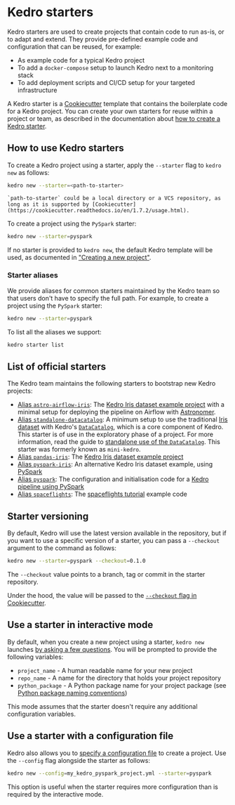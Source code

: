 # Kedro starters

Kedro starters are used to create projects that contain code to run as-is, or to adapt and extend. They provide pre-defined example code and configuration that can be reused, for example:

* As example code for a typical Kedro project
* To add a `docker-compose` setup to launch Kedro next to a monitoring stack
* To add deployment scripts and CI/CD setup for your targeted infrastructure

A Kedro starter is a [Cookiecutter](https://cookiecutter.readthedocs.io/en/1.7.2/) template that contains the boilerplate code for a Kedro project. You can create your own starters for reuse within a project or team, as described in the documentation about [how to create a Kedro starter](../extend_kedro/create_kedro_starters.md).

## How to use Kedro starters

To create a Kedro project using a starter, apply the `--starter` flag to `kedro new` as follows:

```bash
kedro new --starter=<path-to-starter>
```

```{note}
`path-to-starter` could be a local directory or a VCS repository, as long as it is supported by [Cookiecutter](https://cookiecutter.readthedocs.io/en/1.7.2/usage.html).
```

To create a project using the `PySpark` starter:

```bash
kedro new --starter=pyspark
```

If no starter is provided to `kedro new`, the default Kedro template will be used, as documented in ["Creating a new project"](./new_project.md).

### Starter aliases

We provide aliases for common starters maintained by the Kedro team so that users don't have to specify the full path. For example, to create a project using the `PySpark` starter:

```bash
kedro new --starter=pyspark
```

To list all the aliases we support:

```bash
kedro starter list
```

## List of official starters

The Kedro team maintains the following starters to bootstrap new Kedro projects:

* [Alias `astro-airflow-iris`](https://github.com/kedro-org/kedro-starters/tree/main/astro-airflow-iris): The [Kedro Iris dataset example project](../get_started/example_project.md) with a minimal setup for deploying the pipeline on Airflow with [Astronomer](https://www.astronomer.io/).
* [Alias `standalone-datacatalog`](https://github.com/kedro-org/kedro-starters/tree/main/standalone-datacatalog): A minimum setup to use the traditional [Iris dataset](https://www.kaggle.com/uciml/iris) with Kedro's [`DataCatalog`](../data/data_catalog.md), which is a core component of Kedro. This starter is of use in the exploratory phase of a project. For more information, read the guide to [standalone use of the `DataCatalog`](../get_started/standalone_use_of_datacatalog.md). This starter was formerly known as `mini-kedro`.
* [Alias `pandas-iris`](https://github.com/kedro-org/kedro-starters/tree/main/pandas-iris): The [Kedro Iris dataset example project](./example_project.md)
* [Alias `pyspark-iris`](https://github.com/kedro-org/kedro-starters/tree/main/pyspark-iris): An alternative Kedro Iris dataset example, using [PySpark](../tools_integration/pyspark.md)
* [Alias `pyspark`](https://github.com/kedro-org/kedro-starters/tree/main/pyspark): The configuration and initialisation code for a [Kedro pipeline using PySpark](../tools_integration/pyspark.md)
* [Alias `spaceflights`](https://github.com/kedro-org/kedro-starters/tree/main/spaceflights): The [spaceflights tutorial](../tutorial/spaceflights_tutorial.md) example code

## Starter versioning

By default, Kedro will use the latest version available in the repository, but if you want to use a specific version of a starter, you can pass a `--checkout` argument to the command as follows:

```bash
kedro new --starter=pyspark --checkout=0.1.0
```

The `--checkout` value points to a branch, tag or commit in the starter repository.

Under the hood, the value will be passed to the [`--checkout` flag in Cookiecutter](https://cookiecutter.readthedocs.io/en/1.7.2/usage.html#works-directly-with-git-and-hg-mercurial-repos-too).

## Use a starter in interactive mode

By default, when you create a new project using a starter, `kedro new` launches [by asking a few questions](./new_project.md#create-a-new-project-interactively). You will be prompted to provide the following variables:

* `project_name` - A human readable name for your new project
* `repo_name` - A name for the directory that holds your project repository
* `python_package` - A Python package name for your project package (see [Python package naming conventions](https://www.python.org/dev/peps/pep-0008/#package-and-module-names))

This mode assumes that the starter doesn't require any additional configuration variables.

## Use a starter with a configuration file

Kedro also allows you to [specify a configuration file](./new_project.md#create-a-new-project-from-a-configuration-file) to create a project. Use the `--config` flag alongside the starter as follows:

```bash
kedro new --config=my_kedro_pyspark_project.yml --starter=pyspark
```

This option is useful when the starter requires more configuration than is required by the interactive mode.
